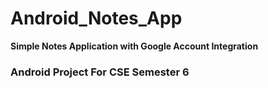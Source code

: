 # Android_Notes_App
**Simple Notes Application with Google Account Integration**

### **Android Project For CSE Semester 6**
